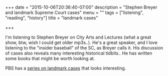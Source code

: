 +++
date = "2015-10-06T20:36:40-07:00"
description = "Stephen Breyer and landmark Supreme Court cases"
menu = ""
tags = ["listening", "reading", "history"]
title = "landmark cases"

+++

I'm listening to Stephen Breyer on City Arts and Lectures
(what a great show, btw, wish I could get older mp3s..).
He's a great speaker,
and I love listening to the "insider baseball" of the SC, as Breyer calls it.
His discussion of cases also reveals many interesting historical tidbits..
He has written some books that might be worth looking at.

PBS has a [series on landmark cases](http://www.pbs.org/wnet/supremecourt/future/landmark_bush.html)
that looks interesting.
